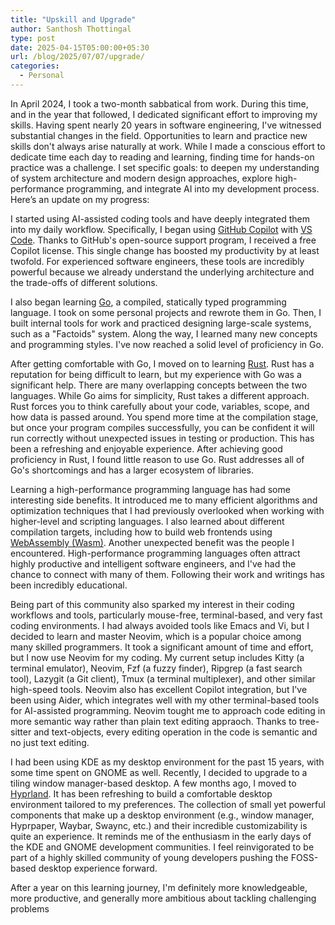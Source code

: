 ```yaml
---
title: "Upskill and Upgrade"
author: Santhosh Thottingal
type: post
date: 2025-04-15T05:00:00+05:30
url: /blog/2025/07/07/upgrade/
categories:
  - Personal
---
```


In April 2024, I took a two-month sabbatical from work. During this time, and in the year that followed, I dedicated significant effort to improving my skills. Having spent nearly 20 years in software engineering, I've witnessed substantial changes in the field. Opportunities to learn and practice new skills don't always arise naturally at work. While I made a conscious effort to dedicate time each day to reading and learning, finding time for hands-on practice was a challenge. I set specific goals: to deepen my understanding of system architecture and modern design approaches, explore high-performance programming, and integrate AI into my development process. Here’s an update on my progress:

I started using AI-assisted coding tools and have deeply integrated them into my daily workflow. Specifically, I began using [GitHub Copilot](https://github.com/features/copilot) with [VS Code](https://code.visualstudio.com/). Thanks to GitHub's open-source support program, I received a free Copilot license. This single change has boosted my productivity by at least twofold. For experienced software engineers, these tools are incredibly powerful because we already understand the underlying architecture and the trade-offs of different solutions.

I also began learning [Go](https://go.dev/), a compiled, statically typed programming language. I took on some personal projects and rewrote them in Go. Then, I built internal tools for work and practiced designing large-scale systems, such as a "Factoids" system. Along the way, I learned many new concepts and programming styles. I've now reached a solid level of proficiency in Go.

After getting comfortable with Go, I moved on to learning [Rust](https://www.rust-lang.org/). Rust has a reputation for being difficult to learn, but my experience with Go was a significant help. There are many overlapping concepts between the two languages. While Go aims for simplicity, Rust takes a different approach. Rust forces you to think carefully about your code, variables, scope, and how data is passed around. You spend more time at the compilation stage, but once your program compiles successfully, you can be confident it will run correctly without unexpected issues in testing or production. This has been a refreshing and enjoyable experience. After achieving good proficiency in Rust, I found little reason to use Go. Rust addresses all of Go's shortcomings and has a larger ecosystem of libraries.

Learning a high-performance programming language has had some interesting side benefits. It introduced me to many efficient algorithms and optimization techniques that I had previously overlooked when working with higher-level and scripting languages. I also learned about different compilation targets, including how to build web frontends using [WebAssembly (Wasm)](https://webassembly.org/).
Another unexpected benefit was the people I encountered. High-performance programming languages often attract highly productive and intelligent software engineers, and I've had the chance to connect with many of them. Following their work and writings has been incredibly educational.

Being part of this community also sparked my interest in their coding workflows and tools, particularly mouse-free, terminal-based, and very fast coding environments. I had always avoided tools like Emacs and Vi, but I decided to learn and master Neovim, which is a popular choice among many skilled programmers. It took a significant amount of time and effort, but I now use Neovim for my coding. My current setup includes Kitty (a terminal emulator), Neovim, Fzf (a fuzzy finder), Ripgrep (a fast search tool), Lazygit (a Git client), Tmux (a terminal multiplexer), and other similar high-speed tools. Neovim also has excellent Copilot integration, but I've been using Aider, which integrates well with my other terminal-based tools for AI-assisted programming. Neovim tought me to approach code editing in more semantic way rather than plain text editing appraoch. Thanks to tree-sitter and text-objects, every editing operation in the code is semantic and no just text editing.

I had been using KDE as my desktop environment for the past 15 years, with some time spent on GNOME as well. Recently, I decided to upgrade to a tiling window manager-based desktop. A few months ago, I moved to [Hyprland](https://hyprland.org/). It has been refreshing to build a comfortable desktop environment tailored to my preferences. The collection of small yet powerful components that make up a desktop environment (e.g., window manager, Hyprpaper, Waybar, Swaync, etc.) and their incredible customizability is quite an experience. It reminds me of the enthusiasm in the early days of the KDE and GNOME development communities. I feel reinvigorated to be part of a highly skilled community of young developers pushing the FOSS-based desktop experience forward.

After a year on this learning journey, I'm definitely more knowledgeable, more productive, and generally more ambitious about tackling challenging problems
